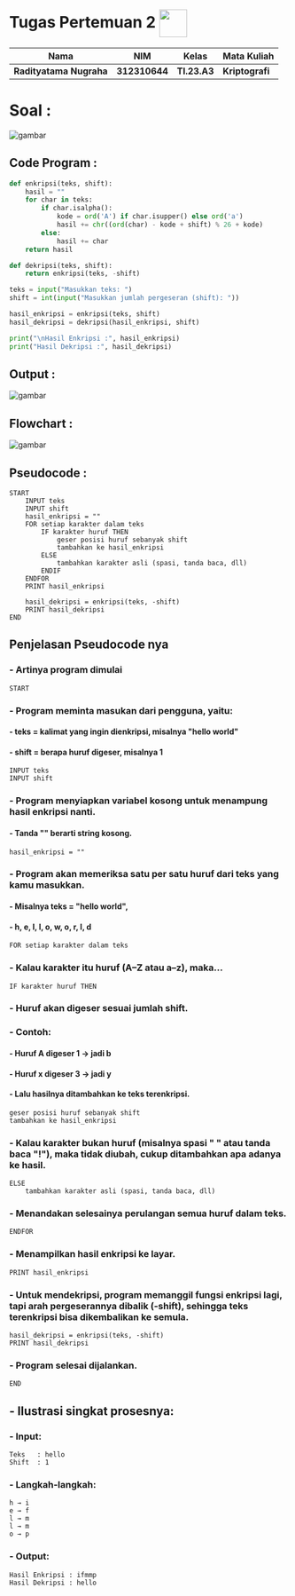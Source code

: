 # Tugas Pertemuan 2 <img src="https://upload.wikimedia.org/wikipedia/commons/c/c3/Python-logo-notext.svg" width="50" align="absmiddle">

|Nama|NIM|Kelas|Mata Kuliah|
|----|---|-----|------|
|**Radityatama Nugraha**|**312310644**|**TI.23.A3**|**Kriptografi**|

# Soal :

![gambar](Tugas_Pertemuan3_Kriptografi/ss1_pertemuan3_kriptografi.png)

## Code Program :

```python
def enkripsi(teks, shift):
    hasil = ""
    for char in teks:
        if char.isalpha():
            kode = ord('A') if char.isupper() else ord('a')
            hasil += chr((ord(char) - kode + shift) % 26 + kode)
        else:
            hasil += char
    return hasil

def dekripsi(teks, shift):
    return enkripsi(teks, -shift)

teks = input("Masukkan teks: ")
shift = int(input("Masukkan jumlah pergeseran (shift): "))

hasil_enkripsi = enkripsi(teks, shift)
hasil_dekripsi = dekripsi(hasil_enkripsi, shift)

print("\nHasil Enkripsi :", hasil_enkripsi)
print("Hasil Dekripsi :", hasil_dekripsi)
```

## Output :

![gambar](Tugas_Pertemuan3_Kriptografi/ss3_pertemuan3_kriptografi.png)

## Flowchart :

![gambar](Tugas_Pertemuan3_Kriptografi/ss4_pertemuan3_kriptografi.png)

## Pseudocode :

```
START
    INPUT teks
    INPUT shift
    hasil_enkripsi = ""
    FOR setiap karakter dalam teks
        IF karakter huruf THEN
            geser posisi huruf sebanyak shift
            tambahkan ke hasil_enkripsi
        ELSE
            tambahkan karakter asli (spasi, tanda baca, dll)
        ENDIF
    ENDFOR
    PRINT hasil_enkripsi

    hasil_dekripsi = enkripsi(teks, -shift)
    PRINT hasil_dekripsi
END
```
## Penjelasan Pseudocode nya

### - Artinya program dimulai
```
START
```

### - Program meminta masukan dari pengguna, yaitu:
#### - teks = kalimat yang ingin dienkripsi, misalnya "hello world"
#### - shift = berapa huruf digeser, misalnya 1
```
INPUT teks
INPUT shift
```

### - Program menyiapkan variabel kosong untuk menampung hasil enkripsi nanti.
#### - Tanda "" berarti string kosong.
```
hasil_enkripsi = ""
```

### - Program akan memeriksa satu per satu huruf dari teks yang kamu masukkan.
#### - Misalnya teks = "hello world", 
#### - h, e, l, l, o, w, o, r, l, d
```
FOR setiap karakter dalam teks
```

### - Kalau karakter itu huruf (A–Z atau a–z), maka...
```
IF karakter huruf THEN
```

### - Huruf akan digeser sesuai jumlah shift.
### - Contoh:
#### - Huruf A digeser 1 → jadi b
#### - Huruf x digeser 3 → jadi y
#### - Lalu hasilnya ditambahkan ke teks terenkripsi.
```
geser posisi huruf sebanyak shift
tambahkan ke hasil_enkripsi
```

### - Kalau karakter bukan huruf (misalnya spasi " " atau tanda baca "!"), maka tidak diubah, cukup ditambahkan apa adanya ke hasil.
```
ELSE
    tambahkan karakter asli (spasi, tanda baca, dll)
```

### - Menandakan selesainya perulangan semua huruf dalam teks.
```
ENDFOR
```

### - Menampilkan hasil enkripsi ke layar.
```
PRINT hasil_enkripsi
```

### - Untuk mendekripsi, program memanggil fungsi enkripsi lagi, tapi arah pergeserannya dibalik (-shift), sehingga teks terenkripsi bisa dikembalikan ke semula.
```
hasil_dekripsi = enkripsi(teks, -shift)
PRINT hasil_dekripsi
```

### - Program selesai dijalankan.
```
END
```

## - Ilustrasi singkat prosesnya:
### - Input:
```
Teks   : hello
Shift  : 1
```

### - Langkah-langkah:
```
h → i
e → f
l → m
l → m
o → p
```
### - Output:
```
Hasil Enkripsi : ifmmp
Hasil Dekripsi : hello
```

